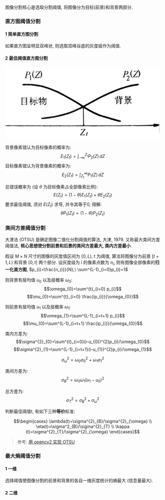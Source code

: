 图像分割核心是选取分割阈值, 将图像分为目标(前景)和背景两部分.

### 直方图阈值分割

#### 1 简单直方图分割

如果直方图呈明显双峰状, 则选取双峰谷底的灰度级作为阈值.

#### 2 最佳阈值直方图分割
![|300](../../attach/Pasted%20image%2020231208085114.png)

背景像素错认为目标像素的概率为: $$E_{1}(Z_{t})=\int_{-\infty}^{Z_{t}}P_{2}(Z) \, dZ $$ 目标像素错认为背景像素的概率为: $$E_{2}(Z_{t})=\int_{Z_{t}}^{\infty}P_{1}(Z) \, dZ $$

总错误概率为 (设 $\theta$ 为目标像素占全部像素比例): $$E(Z_{t})=(1-\theta)E_{1}(Z_{t})+\theta E_{2}(Z_{t})$$ 要求最佳阈值, 须对 $E(Z_{t})$ 求导, 并令其等于0, 得解: $$\theta P_{1}(Z_{t})=(1-\theta)P_{2}(Z_{t})$$

### 类间方差阈值分割

大津法 (OTSU) 是确定图像二值化分割阈值的算法, 大津, 1979. 又称最大类间方差阈值法, **核心思想使分割前景和后景的类间方差最大, 类内方差最小**.

假设 $M\times N$ 尺寸的图像的灰度值区间为 $[0,L)$, t 为阈值, 算法将图像分为前景 $[t+1,L)$ 和背景 $[0,t]$ 两个部分. 设灰度级为 i 的像素点数为 $n_{i}$, 则有图像全部像素的**归一化直方图**, $p_{i}=\frac{n_{i}}{N},\ \sum^{L-1}_{i=0}p_{i}=1$

则背景有层均值 $u_{0}$ 以及层概率 $\omega_{0}$: $$\omega_{0}=\sum^{t}_{i=0} p_{i}$$ $$\mu_{0}=\sum^{t}_{i=0} \frac{ip_{i}}{\omega_{0}}$$

则前景有层均值 $u_{1}$ 以及层概率 $\omega_{1}$: $$\omega_{1}=\sum^{L-1}_{i=t+1} p_{i}$$ $$\mu_{0}=\sum^{L-1}_{i=t+1} \frac{ip_{i}}{\omega_{0}}$$

类内方差为: $$\sigma^{2}_{0}=\sum^{t}_{i=0}(i-u_{0})^{2}p_{i}/\omega_{0}$$ $$\sigma^{2}_{1}=\sum^{L-1}_{i=t+1}(i-u_{1})^{2}p_{i}/\omega_{1}$$

$$\sigma^{2}_{\omega }=\omega_{0}\sigma^{2}_{0}+\omega_{1}\sigma^{2}_{1 }$$

类间方差为: $$\sigma^{2}_{B}=\omega_{0}\omega_{1}(u_{1}-u_{0})^{2}$$

总方差为: $$\sigma^{2}_{T}=\sigma^{2}_{B}+\sigma^{2}_{\omega}$$

判断最佳阈值t, 有如下三种**等价**标准:

$$\begin{cases}
\lambda(t)=\sigma^{2}_{B}/\sigma^{2}_{\omega} \\
\eta(t)=\sigma^2_{B}/\sigma^{2}_{T} \\
\kappa (t)=\sigma^{2}_{T}/\sigma^{2}_{\omega}
\end{cases}$$

> 参考: [用 opencv2 实现 OTSU](https://blog.csdn.net/my_kun/article/details/105846738)

### 最大熵阈值分割

#### 1 一维

选择阈值使图像分割的前景和背景的各自一维灰度统计的熵最大 (信息量最大).

#### 2 二维